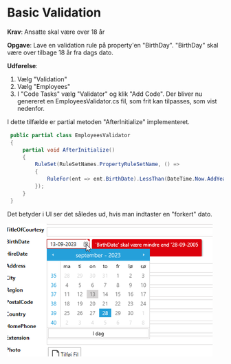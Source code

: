 # Basic Validation

**Krav**: Ansatte skal være over 18 år

**Opgave**: Lave en validation rule på property'en "BirthDay". "BirthDay" skal være over tilbage 18 år fra dags dato.

**Udførelse**: 

1. Vælg "Validation"
2. Vælg "Employees"
3. I "Code Tasks" vælg "Validator" og klik "Add Code".  Der bliver nu genereret en EmployeesValidator.cs fil, som frit kan tilpasses, som vist nedenfor.

I dette tilfælde er partial metoden "AfterInitialize" implementeret.

```cs
 public partial class EmployeesValidator
 {
     partial void AfterInitialize()
     {
         RuleSet(RuleSetNames.PropertyRuleSetName, () =>
         {
             RuleFor(ent => ent.BirthDate).LessThan(DateTime.Now.AddYears(-18));
         });
     }
 }
```

Det betyder i UI ser det således ud, hvis man indtaster en "forkert" dato.

![Alt text](media/validation.png)